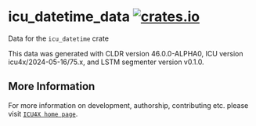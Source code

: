 # icu_datetime_data [![crates.io](https://img.shields.io/crates/v/icu_datetime_data)](https://crates.io/crates/icu_datetime_data)

<!-- cargo-rdme start -->

Data for the `icu_datetime` crate

This data was generated with CLDR version 46.0.0-ALPHA0, ICU version icu4x/2024-05-16/75.x, and
LSTM segmenter version v0.1.0.

<!-- cargo-rdme end -->

## More Information

For more information on development, authorship, contributing etc. please visit [`ICU4X home page`](https://github.com/unicode-org/icu4x).
